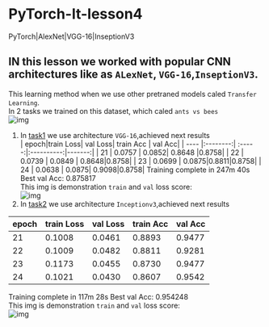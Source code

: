 # PyTorch-lt-lesson4
PyTorch|AlexNet|VGG-16|InseptionV3
## IN this lesson we worked with popular CNN architectures like as `ALexNet`, `VGG-16`,`InseptionV3`.  
This learning method when we use other pretraned models caled `Transfer Learning`.  
In 2 tasks we trained on this dataset, which caled `ants vs bees`  
![img]()
1. In [task1]() we use architecture `VGG-16`,achieved next results  
    | epoch|train Loss| val Loss| train Acc | val Acc|
    | ---- |:--------:| :-----:|:----------:|-------:|
    | 21   |  0.0757  | 0.0852|   0.8648    |0.8758|
    | 22   | 0.0739   | 0.0849 | 0.8648|0.8758|
    | 23   |  0.0699  | 0.0875|0.8811|0.8758|
    | 24   |  0.0638  | 0.0875| 0.9098|0.8758|
Training complete in 247m 40s
Best val Acc: 0.875817  
This img is demonstration `train` and `val` loss score:  
![img]()  
2. In [task2]() we use architecture `Inceptionv3`,achieved next results    

| epoch|train Loss| val Loss| train Acc | val Acc|  
| --- |---|--- |---|---|  
| 21   |  0.1008  | 0.0461  |    0.8893 |0.9477  |  
| 22   | 0.1009   | 0.0482  | 0.8811    |0.9281  |  
| 23   |  0.1173  | 0.0455  | 0.8730    |0.9477  |  
| 24   |  0.1021  | 0.0430  | 0.8607    |0.9542  |  

Training complete in 117m 28s
Best val Acc: 0.954248    
This img is demonstration `train` and `val` loss score:  
![img]()

